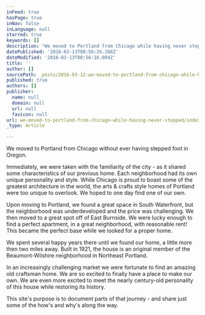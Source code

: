 ```yaml
---
inFeed: true
hasPage: true
inNav: false
inLanguage: null
starred: true
keywords: []
description: "We moved to Portland from Chicago while having never stepped foot in Oregon before. \_We had lived in several other major cities previously and spent time in many others on the East Coast."
datePublished: '2016-03-13T08:56:26.268Z'
dateModified: '2016-03-13T08:56:16.004Z'
title: ''
author: []
sourcePath: _posts/2016-03-12-we-moved-to-portland-from-chicago-while-having-never-stepped.md
published: true
authors: []
publisher:
  name: null
  domain: null
  url: null
  favicon: null
url: we-moved-to-portland-from-chicago-while-having-never-stepped/index.html
_type: Article

---
```

We moved to Portland from Chicago without ever having stepped foot in Oregon.  

Immediately, we were taken with the familiarity of the city - as it shared some characteristics of our previous home.  Each neighborhood had its own unique personality and style. While Chicago is proud to boast some of the greatest architecture in the world, the arts & crafts style homes of Portland were too unique to overlook.  We hoped to one day find one of our own.

Upon moving to Portland, we found a great space in South Waterfront, but the neighborhood was underdeveloped and the price was challenging.  We then moved to a great spot off of East Burnside. We were lucky enough to find a perfect apartment, in a great neighborhood, with reasonable rent! This became the perfect base while we looked for a proper home.

We spent several happy years there until we found our home, a little more then two miles away.  Built in 1921, the house is an original member of the Beaumont-Wilshire neighborhood in Northeast Portland.

In an increasingly challenging market we were fortunate to find an amazing old craftsman home. We are so excited to finally have a place to make our own. We are even more excited to meet the nearly century-old personality of this house while restoring its history.

This site's purpose is to document parts of that journey - and share just some of the how's and why's along the way.